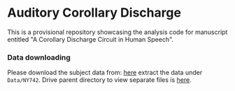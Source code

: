 # Auditory Corollary Discharge

This is a provisional repository showcasing the analysis code for manuscript entitled "A Corollary Discharge Circuit in Human Speech".

### Data downloading
Please download the subject data from:
[here](https://drive.google.com/file/)
extract the data under `Data/NY742`. Drive parent directory to view separate files is [here](https://drive.google.com/drive/folders/).

